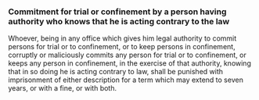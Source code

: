 ### Commitment for trial or confinement by a person having authority who knows that he is acting contrary to the law

Whoever, being in any office which gives him legal authority to commit persons for trial or to confinement, or to keep persons in confinement, corruptly or maliciously commits any person for trial or to confinement, or keeps any person in confinement, in the exercise of that authority, knowing that in so doing he is acting contrary to law, shall be punished with imprisonment of either description for a term which may extend to seven years, or with a fine, or with both.

